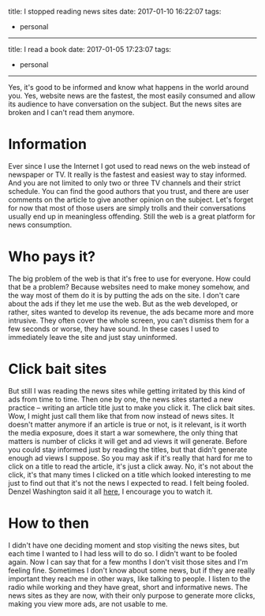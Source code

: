 title: I stopped reading news sites
date: 2017-01-10 16:22:07
tags:
- personal
---



title: I read a book
date: 2017-01-05 17:23:07
tags:
- personal
---
Yes, it's good to be informed and know what happens in the world around you. Yes, website news are the fastest, the most easily consumed and allow its audience to have conversation on the subject. But the news sites are broken and I can't read them anymore.
<!--more-->

# Information
Ever since I use the Internet I got used to read news on the web instead of newspaper or TV. It really is the fastest and easiest way to stay informed. And you are not limited to only two or three TV channels and their strict schedule. You can find the good authors that you trust, and there are user comments on the article to give another opinion on the subject. Let's forget for now that most of those users are simply trolls and their conversations usually end up in meaningless offending. Still the web is a great platform for news consumption.

# Who pays it?
The big problem of the web is that it's free to use for everyone. How could that be a problem? Because websites need to make money somehow, and the way most of them do it is by putting the ads on the site. I don't care about the ads if they let me use the web. But as the web developed, or rather, sites wanted to develop its revenue, the ads became more and more intrusive. They often cover the whole screen, you can't dismiss them for a few seconds or worse, they have sound. In these cases I used to immediately leave the site and just stay uninformed.

# Click bait sites
But still I was reading the news sites while getting irritated by this kind of ads from time to time. Then one by one, the news sites started a new practice – writing an article title just to make you click it. The click bait sites. Wow, I might just call them like that from now instead of news sites. It doesn't matter anymore if an article is true or not, is it relevant, is it worth the media exposure, does it start a war somewhere, the only thing that matters is number of clicks it will get and ad views it will generate. Before you could stay informed just by reading the titles, but that didn't generate enough ad views I suppose. So you may ask if it's really that hard for me to click on a title to read the article, it's just a click away. No, it's not about the click, it's that many times I clicked on a title which looked interesting to me just to find out that it's not the news I expected to read. I felt being fooled. Denzel Washington said it all [here](http://www.cnsnews.com/blog/michael-w-chapman/denzel-washington-media-if-you-read-newspaper-youre-misinformed), I encourage you to watch it.

# How to then
I didn't have one deciding moment and stop visiting the news sites, but each time I wanted to I had less will to do so. I didn't want to be fooled again. Now I can say that for a few months I don't visit those sites and I'm feeling fine. Sometimes I don't know about some news, but if they are really important they reach me in other ways, like talking to people. I listen to the radio while working and they have great, short and informative news. The news sites as they are now, with their only purpose to generate more clicks, making you view more ads, are not usable to me.
